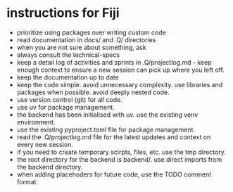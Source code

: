 # instructions for Fiji

- prioritize using packages over writing custom code 
- read documentation in docs/ and .Q/ directories 
- when you are not sure about something, ask 
- always consult the technical-specs 
- keep a detail log of activities and sprints in .Q/projectlog.md - keep enough context to ensure a new session can pick up where you left off.
- keep the documentation up to date 
- keep the code simple. avoid unnecessary complexity. use libraries and packages when possible. avoid deeply nested code.
- use version control (git) for all code.
- use uv for package management.
- the backend has been initialised with uv. use the existing venv environment.
- use the existing pyproject.toml file for package management.
- read the .Q/projectlog.md file for the latest updates and context on every new session.
- if you need to create temporary scirpts, files, etc. use the tmp directory.
- the root directory for the backend is backend/. use direct imports from the backend directory.
- when adding placehoders for future code, use the TODO comment format.
